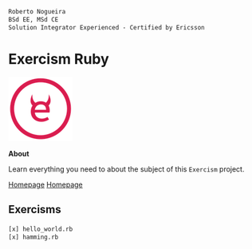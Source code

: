 ```
Roberto Nogueira  
BSd EE, MSd CE
Solution Integrator Experienced - Certified by Ericsson
```
# Exercism Ruby

![tutorial image](images/exercism.png)

**About**

Learn everything you need to about the subject of this `Exercism` project.

[Homepage](https://exercism.io)
[Homepage](https://exercism.io/enogrob)

## Exercisms
```
[x] hello_world.rb
[x] hamming.rb
```
